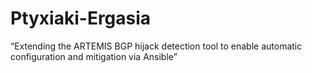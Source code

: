 # Ptyxiaki-Ergasia
“Extending the ARTEMIS BGP hijack detection tool to enable automatic configuration and mitigation via Ansible”
